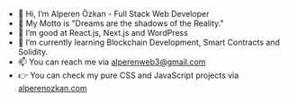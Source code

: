 - 👋 Hi, I’m Alperen Özkan - Full Stack Web Developer
- 💪 My Motto is "Dreams are the shadows of the Reality."
- 👀 I’m good at React.js, Next.js and WordPress
- 🌱 I’m currently learning Blockchain Development, Smart Contracts and Solidity.
- 📫 You can reach me via alperenweb3@gmail.com
- 👉 You can check my pure CSS and JavaScript projects via [alperenozkan.com](https://alperenozkan.com)

<!---
thechiefalone/thechiefalone is a ✨ special ✨ repository because its `README.md` (this file) appears on your GitHub profile.
You can click the Preview link to take a look at your changes.
--->
